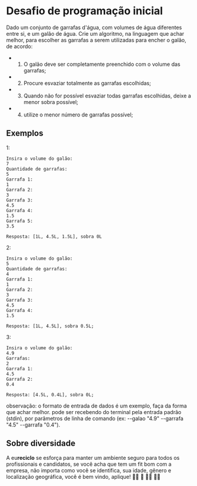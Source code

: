 # Desafio de programação inicial

Dado um conjunto de garrafas d'água, com volumes de água diferentes entre si, e um galão de água.
Crie um algoritmo, na linguagem que achar melhor, para escolher as garrafas a serem utilizadas para encher o galão, de acordo:
- 1) O galão deve ser completamente preenchido com o volume das garrafas;
- 2) Procure esvaziar totalmente as garrafas escolhidas;
- 3) Quando não for possível esvaziar todas garrafas escolhidas, deixe a menor sobra possível;
- 4) utilize o menor número de garrafas possível;

## Exemplos

1:

```
Insira o volume do galão:
7
Quantidade de garrafas:
5
Garrafa 1:
1
Garrafa 2:
3
Garrafa 3:
4.5
Garrafa 4:
1.5
Garrafa 5:
3.5

Resposta: [1L, 4.5L, 1.5L], sobra 0L
```

2:

```
Insira o volume do galão:
5
Quantidade de garrafas:
4
Garrafa 1:
1
Garrafa 2:
3
Garrafa 3:
4.5
Garrafa 4:
1.5

Resposta: [1L, 4.5L], sobra 0.5L;
```

3:

```
Insira o volume do galão:
4.9
Garrafas:
2
Garrafa 1:
4.5
Garrafa 2:
0.4

Resposta: [4.5L, 0.4L], sobra 0L;
```

observação: o formato de entrada de dados é um exemplo, faça da forma que achar melhor. pode ser recebendo do terminal pela entrada padrão (stdin), por parâmetros de linha de comando (ex: --galao "4.9" --garrafa "4.5" --garrafa "0.4").

## Sobre diversidade
A eu**reciclo** se esforça para manter um ambiente seguro para todos os profissionais e candidatos, se você acha que tem um fit bom com a empresa, não importa como você se identifica, sua idade, gênero e localização geográfica, você é bem vindo, aplique! :rainbow_flag: :brown_heart: :curly_haired_woman: :person_white_hair:
